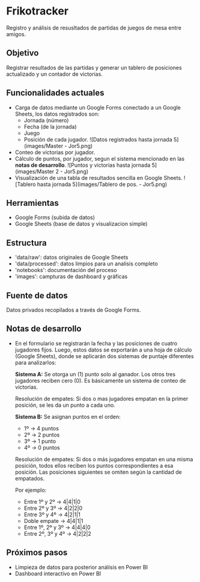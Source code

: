 # Frikotracker
Registro y análisis de resusltados de partidas de juegos de mesa entre amigos.

## Objetivo
Registrar resultados de las partidas y generar un tablero de posiciones actualizado y un contador de victorias.

## Funcionalidades actuales
- Carga de datos mediante un Google Forms conectado a un Google Sheets, los datos registrados son:
    - Jornada (número)
    - Fecha (de la jornada)
    - Juego
    - Posición de cada jugador.
        ![Datos registrados hasta jornada 5](images/Master - Jor5.png)
- Conteo de victorias por jugador.
- Cálculo de puntos, por jugador, segun el sistema mencionado en las **notas de desarrollo**.
    ![Puntos y victorias hasta jornada 5](images/Master 2 - Jor5.png)
- Visualización de una tabla de resultados sencilla en Google Sheets.
    ![Tablero hasta jornada 5](images/Tablero de pos. - Jor5.png)

## Herramientas
- Google Forms (subida de datos)
- Google Sheets (base de datos y visualizacion simple)

## Estructura
- 'data/raw': datos originales de Google Sheets
- 'data/processed': datos limpios para un analisis completo
- 'notebooks': documentación del proceso
- 'images': campturas de dashboard y gráficas

## Fuente de datos
Datos privados recopilados a través de Google Forms.

## Notas de desarrollo

- En el formulario se registrarán la fecha y las posiciones de cuatro jugadores fijos. Luego, estos datos se exportarán a una hoja de cálculo (Google Sheets), donde se aplicarán dos sistemas de puntaje diferentes para analizarlos:

    **Sistema A:** 
    Se otorga un (1) punto solo al ganador. Los otros tres jugadores reciben cero (0). Es básicamente un sistema de conteo de victorias.
        
    Resolución de empates: Si dos o mas jugadores empatan en la primer posición, se les da un punto a cada uno.


    **Sistema B:** 
    Se asignan puntos en el orden: 
    - 1º → 4 puntos
    - 2º → 2 puntos
    - 3º → 1 punto
    - 4º → 0 puntos 
        
    Resolución de empates: Si dos o más jugadores empatan en una misma posición, todos ellos reciben los puntos correspondientes a esa posición. Las posiciones siguientes se omiten según la cantidad de empatados.

    Por ejemplo:
    - Entre 1º y 2º         →   4|4|1|0
    - Entre 2º y 3º         →   4|2|2|0
    - Entre 3º y 4º         →   4|2|1|1
    - Doble empate          →   4|4|1|1
    - Entre 1º, 2º y 3º     →   4|4|4|0
    - Entre 2º, 3º y 4º     →   4|2|2|2

## Próximos pasos
- Limpieza de datos para posterior análisis en Power BI
- Dashboard interactivo en Power BI
